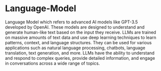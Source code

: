 # Language-Model


Language Model which refers to advanced AI models like GPT-3.5 developed by OpenAI. These models are designed to understand and generate human-like text based on the input they receive. LLMs are trained on massive amounts of text data and use deep learning techniques to learn patterns, context, and language structures. They can be used for various applications such as natural language processing, chatbots, language translation, text generation, and more. LLMs have the ability to understand and respond to complex queries, provide detailed information, and engage in conversations across a wide range of topics.
